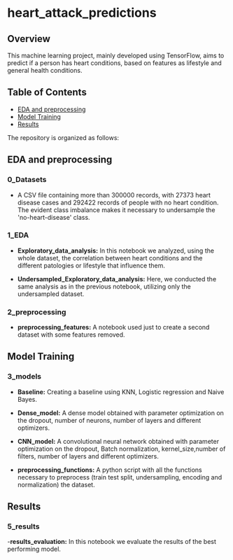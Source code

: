 # heart_attack_predictions

## Overview

This machine learning project, mainly developed using TensorFlow, aims to predict if a person has heart conditions, based on features as lifestyle and general health conditions.

## Table of Contents

- [EDA and preprocessing](#EDA_and_preprocessing)
- [Model Training](#model-training)
- [Results](#Results)


The repository is organized as follows:

## EDA and preprocessing

### 0_Datasets

- A CSV file containing more than 300000 records, with 27373 heart disease cases and 292422 records of people with no heart condition. The evident class imbalance makes it necessary to undersample the 'no-heart-disease' class.

### 1_EDA

- **Exploratory_data_analysis:** In this notebook we analyzed, using the whole dataset, the correlation between heart conditions and the different patologies or lifestyle that influence them.

- **Undersampled_Exploratory_data_analysis:** Here, we conducted the same analysis as in the previous notebook, utilizing only the undersampled dataset.

### 2_preprocessing

- **preprocessing_features:** A notebook used just to create a second dataset with some features removed.

## Model Training

### 3_models

- **Baseline:** Creating a baseline using KNN, Logistic regression and Naive Bayes.

- **Dense_model:** A dense model obtained with parameter optimization on the dropout, number of neurons, number of layers and different optimizers.

- **CNN_model:** A convolutional neural network obtained with parameter optimization on the dropout, Batch normalization, kernel_size,number of filters, number of layers and different optimizers.

- **preprocessing_functions:** A python script with all the functions necessary to preprocess (train test split, undersampling, encoding and normalization) the dataset. 

## Results

### 5_results

-**results_evaluation:** In this notebook we evaluate the results of the best performing model.

